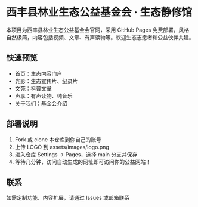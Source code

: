 # 西丰县林业生态公益基金会 · 生态静修馆

本项目为西丰县林业生态公益基金会官网，采用 GitHub Pages 免费部署，风格自然极简，内容包括视频、文章、有声读物等。欢迎生态志愿者和公益伙伴共建。

## 快速预览
- 首页：生态内容门户
- 光影：生态宣传片、纪录片
- 文苑：科普文章
- 声享：有声读物、纯音乐
- 关于我们：基金会介绍

## 部署说明
1. Fork 或 clone 本仓库到你自己的账号
2. 上传 LOGO 到 assets/images/logo.png
3. 进入仓库 Settings → Pages，选择 main 分支并保存
4. 等待几分钟，访问自动生成的网址即可访问你的公益网站！

## 联系
如需定制功能、内容扩展，请通过 Issues 或邮箱联系